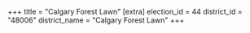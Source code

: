 +++
title = "Calgary Forest Lawn"
[extra]
election_id = 44
district_id = "48006"
district_name = "Calgary Forest Lawn"
+++
